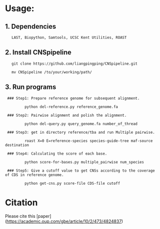 # Usage:

## 1. Dependencies

       LAST, Biopython, Samtools, UCSC Kent Utilities, ROAST  
   
## 2. Install CNSpipeline

       git clone https://github.com/liangpingping/CNSpipeline.git

       mv CNSpipeline /to/your/working/path/
   
## 3. Run programs

     ### Step1: Prepare reference genome for subsequent alignment.

             python del-reference.py reference_genome.fa

     ### Step2: Pairwise alignment and polish the alignment.

             python del-query.py query_genome.fa number_of_thread

     ### Step3: get in directory reference/tba and run Multiple pairwise.

             roast X=0 E=reference-species species-guide-tree maf-source destination 

     ### Step4: Calculating the score of each base.

             python score-for-bases.py multiple_pairwise num_species
			 
	 ### Step5: Give a cutoff value to get CNSs according to the coverage of CDS in reference genome.
	 
	         python get-cns.py score-file CDS-file cutoff
			 
# Citation
Please cite this [paper] (https://academic.oup.com/gbe/article/10/2/473/4824837)

